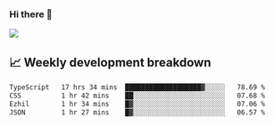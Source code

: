 ### Hi there 👋
<img align="center" src="https://github-readme-stats.vercel.app/api?username=Tumao727&show_icons=true&hide_title=true&theme=dracula" />


## 📈 Weekly development breakdown
<!--START_SECTION:waka-->

```txt
TypeScript   17 hrs 34 mins  ███████████████████▓░░░░░   78.69 %
CSS          1 hr 42 mins    ██░░░░░░░░░░░░░░░░░░░░░░░   07.68 %
Ezhil        1 hr 34 mins    █▓░░░░░░░░░░░░░░░░░░░░░░░   07.06 %
JSON         1 hr 27 mins    █▓░░░░░░░░░░░░░░░░░░░░░░░   06.57 %
```

<!--END_SECTION:waka-->